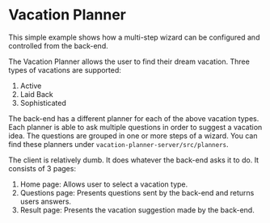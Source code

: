 Vacation Planner
================
This simple example shows how a multi-step wizard can be configured and controlled from the back-end.

The Vacation Planner allows the user to find their dream vacation. Three types of vacations are supported:

1. Active
2. Laid Back
3. Sophisticated

The back-end has a different planner for each of the above vacation types. Each planner is able to ask multiple questions in order to suggest a vacation idea. The questions are grouped in one or more steps of a wizard. You can find these planners under `vacation-planner-server/src/planners`.

The client is relatively dumb. It does whatever the back-end asks it to do. It consists of 3 pages:

1. Home page: Allows user to select a vacation type.
2. Questions page: Presents questions sent by the back-end and returns users answers.
3. Result page: Presents the vacation suggestion made by the back-end.
